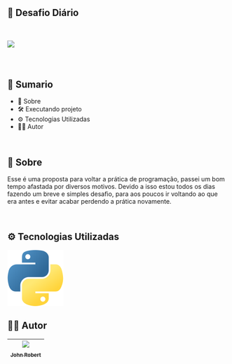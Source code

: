 ## 🏅 Desafio Diário

<h1>
    <img src="assets/img1.png" />
</h1>

<br>

## 📎 Sumario
- 📕 Sobre
- 🛠️ Executando projeto
- ⚙ Tecnologias Utilizadas
- 🙍‍♂️ Autor

<br>

## 📕 Sobre

Esse é uma proposta para voltar a prática de programação, passei um bom tempo afastada por diversos motivos. Devido a isso estou todos os dias fazendo um breve e simples desafio, para aos poucos ir voltando ao que era antes e evitar acabar perdendo a prática novamente.

<br>

## ⚙ Tecnologias Utilizadas

<img src="assets/py.png" alt="PYTHON" />

<br>

## 🙍‍♂️ Autor

| [<img src="https://avatars.githubusercontent.com/u/49295037?v=4" width=115><br><sub>John Robert</sub>](https://github.com/jrcmelo) |
| :---: |

<br>

